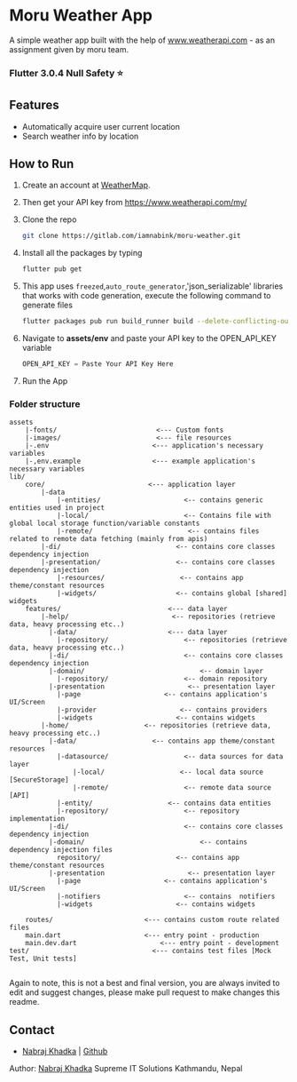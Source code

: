 # Moru Weather App

A simple weather app built with the help of www.weatherapi.com - as an assignment given by moru team.

### Flutter 3.0.4 Null Safety ⭐

## Features
- Automatically acquire user current location
- Search weather info by location

## How to Run
1. Create an account at [WeatherMap](http://www.weatherapi.com).

2. Then get your API key from https://www.weatherapi.com/my/

3. Clone the repo
   ```sh
   git clone https://gitlab.com/iamnabink/moru-weather.git
   ```
4. Install all the packages by typing
   ```sh
   flutter pub get
   ```
5. This app uses `freezed`,`auto_route_generator`,'json_serializable' libraries that works with code generation, execute the following command to generate files
   ```sh
   flutter packages pub run build_runner build --delete-conflicting-outputs
   ```

5. Navigate to **assets/env** and paste your API key to the OPEN_API_KEY variable
   ```dart
   OPEN_API_KEY = Paste Your API Key Here
   ```
6. Run the App


### Folder structure

```
assets
    |-fonts/                         <--- Custom fonts
    |-images/                        <--- file resources
    |-.env                          <--- application's necessary variables
    |-,env.example                  <--- example application's necessary variables
lib/
    core/                          <--- application layer
        |-data
            |-entities/                     <-- contains generic entities used in project
            |-local/                        <-- Contains file with global local storage function/variable constants
            |-remote/                        <-- contains files related to remote data fetching (mainly from apis)
        |-di/                             <-- contains core classes dependency injection
        |-presentation/                   <-- contains core classes dependency injection
            |-resources/                   <-- contains app theme/constant resources
            |-widgets/                    <-- contains global [shared] widgets
    features/                           <--- data layer
        |-help/                          <-- repositories (retrieve data, heavy processing etc..)
          |-data/                       <--- data layer
            |-repository/                   <-- repositories (retrieve data, heavy processing etc..)
          |-di/                             <-- contains core classes dependency injection
          |-domain/                             <-- domain layer
            |-repository/                   <-- domain repository
          |-presentation                     <-- presentation layer
            |-page                     <-- contains application's UI/Screen
            |-provider                     <-- contains providers
            |-widgets                     <-- contains widgets
        |-home/                   <-- repositories (retrieve data, heavy processing etc..)
          |-data/                   <-- contains app theme/constant resources
            |-datasource/                   <-- data sources for data layer
                |-local/                   <-- local data source [SecureStorage]
                |-remote/                   <-- remote data source [API]
            |-entity/                   <-- contains data entities
            |-repository/                   <-- repository implementation
          |-di/                             <-- contains core classes dependency injection
          |-domain/                             <-- contains dependency injection files
            repository/                   <-- contains app theme/constant resources
          |-presentation                     <-- presentation layer
            |-page                     <-- contains application's UI/Screen
            |-notifiers                     <-- contains  notifiers
            |-widgets                     <-- contains widgets

    routes/                       <--- contains custom route related files
    main.dart                     <--- entry point - production
    main.dev.dart                     <--- entry point - development
test/                               <--- contains test files [Mock Test, Unit tests]


```

Again to note, this is not a best and final version, you are always invited to edit and suggest changes, please make pull request to make changes this readme.


## Contact
- [Nabraj Khadka](https://www.linkedin.com/in/iamnabink/) | [Github](https://github.com/iamnabink)

Author:
    [Nabraj Khadka](https://www.linkedin.com/in/iamnabink/)
    Supreme IT Solutions Kathmandu, Nepal
